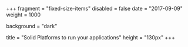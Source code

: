 +++
fragment = "fixed-size-items"
disabled = false
date = "2017-09-09"
weight = 1000

background = "dark"

title = "Solid Platforms to run your applications"
height = "130px"
+++